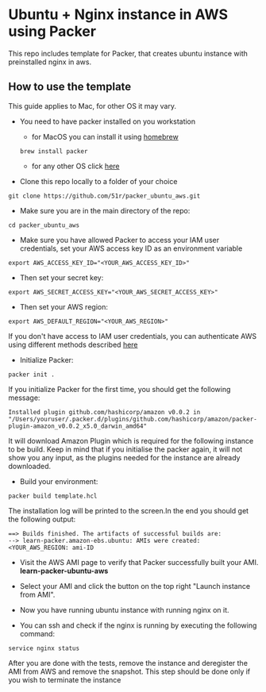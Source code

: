 # Ubuntu + Nginx instance in AWS using Packer

This repo includes template for Packer, that creates ubuntu instance with preinstalled nginx in aws.

## How to use the template
This guide applies to Mac, for other OS it may vary. 
* You need to have packer  installed on you workstation
   *  for MacOS you can install it using [homebrew](https://brew.sh/)
   
    ```
    brew install packer
    ```
  
   *  for any other OS click [here](https://packer.io/downloads.html) 

* Clone this repo locally to a folder of your choice
```
git clone https://github.com/51r/packer_ubuntu_aws.git
```
* Make sure you are in the main directory of the repo:

```
cd packer_ubuntu_aws
```
* Make sure you have allowed Packer to access your IAM user credentials, set your AWS access key ID as an environment variable
```
export AWS_ACCESS_KEY_ID="<YOUR_AWS_ACCESS_KEY_ID>"
```
* Then set your secret key:
```
export AWS_SECRET_ACCESS_KEY="<YOUR_AWS_SECRET_ACCESS_KEY>"
```
* Then set your AWS region:
```
export AWS_DEFAULT_REGION="<YOUR_AWS_REGION>"
```
If you don't have access to IAM user credentials, you can authenticate AWS using different methods described [here](https://www.packer.io/plugins/builders/amazon#authentication)
* Initialize Packer:
```
packer init .
```
If you initialize Packer for the first time, you should get the following message:
```
Installed plugin github.com/hashicorp/amazon v0.0.2 in "/Users/youruser/.packer.d/plugins/github.com/hashicorp/amazon/packer-plugin-amazon_v0.0.2_x5.0_darwin_amd64"
```
It will download Amazon Plugin which is required for the following instance to be build. Keep in mind that if you initialise the packer again, it will not show you any input, as the plugins needed for the instance are already downloaded.
* Build your environment:
```
packer build template.hcl
```
The installation log will be printed to the screen.In the end you should get the following output: 
```
==> Builds finished. The artifacts of successful builds are:
--> learn-packer.amazon-ebs.ubuntu: AMIs were created:
<YOUR_AWS_REGION: ami-ID
```
* Visit the AWS AMI page to verify that Packer successfully built your AMI. **learn-packer-ubuntu-aws**

* Select your AMI and click the button on the top right "Launch instance from AMI".

* Now you have running ubuntu instance with running nginx on it. 

* You can ssh and check if the nginx is running by executing the following command:
```
service nginx status
```

After you are done with the tests, remove the instance and deregister the AMI from AWS and remove the snapshot. This step should be done only if you wish to terminate the instance